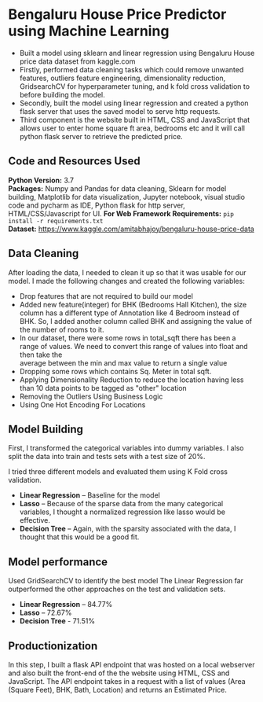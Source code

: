 # Bengaluru House Price Predictor using Machine Learning

* Built a model using sklearn and linear regression using Bengaluru House price data dataset from kaggle.com
* Firstly, performed data cleaning tasks which could remove unwanted features, outliers feature engineering, 
  dimensionality reduction, GridsearchCV for hyperparameter tuning, and k fold cross validation to before building the model. 
* Secondly, built the model using linear regression and created a python flask server that uses the saved model to serve http requests. 
* Third component is the website built in HTML, CSS and JavaScript that allows user to enter home square ft area, bedrooms etc and 
  it will call python flask server to retrieve the predicted price.
  

## Code and Resources Used 

**Python Version:** 3.7  
**Packages:** Numpy and Pandas for data cleaning, Sklearn for model building, 
              Matplotlib for data visualization, Jupyter notebook, visual studio code and pycharm as IDE,
              Python flask for http server, HTML/CSS/Javascript for UI. 
**For Web Framework Requirements:**  ```pip install -r requirements.txt```  
**Dataset:** https://www.kaggle.com/amitabhajoy/bengaluru-house-price-data


## Data Cleaning

After loading the data, I needed to clean it up so that it was usable for our model. I made the following changes and created the following variables:

*	Drop features that are not required to build our model 
*	Added new feature(integer) for BHK (Bedrooms Hall Kitchen), the size column has a different type of Annotation like 4 Bedroom instead of BHK. 
  So, I added another column called BHK and assigning the value of the number of rooms to it.
*	In our dataset, there were some rows in total_sqft there has been a range of values. We need to convert this range of values into float and then take the     
  average between the min and max value to return a single value
*	Dropping some rows which contains Sq. Meter in total sqft.
*	Applying Dimensionality Reduction to reduce the location having less than 10 data points to be tagged as "other" location
*	Removing the Outliers Using Business Logic
*	Using One Hot Encoding For Locations

## Model Building 

First, I transformed the categorical variables into dummy variables. I also split the data into train and tests sets with a test size of 20%.   

I tried three different models and evaluated them using K Fold cross validation. 

*	**Linear Regression** – Baseline for the model
*	**Lasso** – Because of the sparse data from the many categorical variables, I thought a normalized regression like lasso would be effective.
*	**Decision Tree** – Again, with the sparsity associated with the data, I thought that this would be a good fit. 

## Model performance
Used GridSearchCV to identify the best model
The Linear Regression far outperformed the other approaches on the test and validation sets. 
*	**Linear Regression** – 84.77%
*	**Lasso** – 72.67%
*	**Decision Tree** - 71.51%

## Productionization 
In this step, I built a flask API endpoint that was hosted on a local webserver and also built the front-end of the the website using HTML, CSS and JavaScript. The API endpoint takes in a request with a list of values (Area (Square Feet), BHK, Bath, Location) and returns an Estimated Price. 



